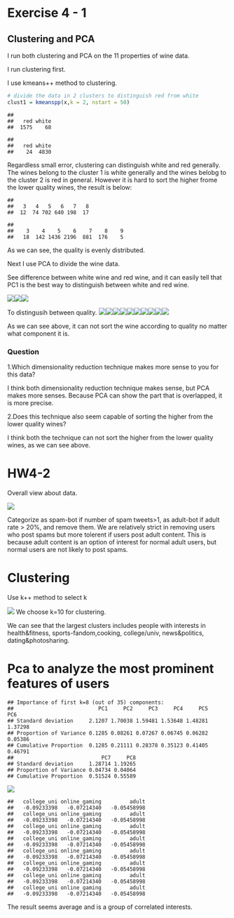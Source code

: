 Exercise 4 - 1
================

Clustering and PCA
------------------

I run both clustering and PCA on the 11 properties of wine data.

I run clustering first.

I use kmeans++ method to clustering.

``` r
# divide the data in 2 clusters to distinguish red from white
clust1 = kmeanspp(x,k = 2, nstart = 50)
```

    ## 
    ##   red white 
    ##  1575    68

    ## 
    ##   red white 
    ##    24  4830

Regardless small error, clustering can distinguish white and red generally. The wines belong to the cluster 1 is white generally and the wines belobg to the cluster 2 is red in general. However it is hard to sort the higher frome the lower quality wines, the result is below:

    ## 
    ##   3   4   5   6   7   8 
    ##  12  74 702 640 198  17

    ## 
    ##    3    4    5    6    7    8    9 
    ##   18  142 1436 2196  881  176    5

As we can see, the quality is evenly distributed.

Next I use PCA to divide the wine data.

See difference between white wine and red wine, and it can easily tell that PC1 is the best way to distinguish between white and red wine.

![](Exercise-4-1_files/figure-markdown_github/unnamed-chunk-7-1.png)![](Exercise-4-1_files/figure-markdown_github/unnamed-chunk-7-2.png)![](Exercise-4-1_files/figure-markdown_github/unnamed-chunk-7-3.png)

To distingusih between quality. ![](Exercise-4-1_files/figure-markdown_github/unnamed-chunk-8-1.png)![](Exercise-4-1_files/figure-markdown_github/unnamed-chunk-8-2.png)![](Exercise-4-1_files/figure-markdown_github/unnamed-chunk-8-3.png)![](Exercise-4-1_files/figure-markdown_github/unnamed-chunk-8-4.png)![](Exercise-4-1_files/figure-markdown_github/unnamed-chunk-8-5.png)![](Exercise-4-1_files/figure-markdown_github/unnamed-chunk-8-6.png)![](Exercise-4-1_files/figure-markdown_github/unnamed-chunk-8-7.png)![](Exercise-4-1_files/figure-markdown_github/unnamed-chunk-8-8.png)![](Exercise-4-1_files/figure-markdown_github/unnamed-chunk-8-9.png)![](Exercise-4-1_files/figure-markdown_github/unnamed-chunk-8-10.png)

As we can see above, it can not sort the wine according to quality no matter what component it is.

### Question

1.Which dimensionality reduction technique makes more sense to you for this data?

I think both dimensionality reduction technique makes sense, but PCA makes more senses. Because PCA can show the part that is overlapped, it is more precise.

2.Does this technique also seem capable of sorting the higher from the lower quality wines?

I think both the technique can not sort the higher from the lower quality wines, as we can see above.

HW4-2
================

Overall view about data.

![](unnamed-chunk-3-1.png) 

Categorize as spam-bot if number of spam tweets&gt;1, as adult-bot if adult rate &gt; 20%, and remove them. We are relatively strict in removing users who post spams but more tolerent if users post adult content. This is because adult content is an option of interest for normal adult users, but normal users are not likely to post spams.

Clustering
==========

Use k++ method to select k

![](unnamed-chunk-5-1.png) We choose k=10 for clustering.

We can see that the largest clusters includes people with interests in health&fitness, sports-fandom,cooking, college/univ, news&politics, dating&photosharing.

Pca to analyze the most prominent features of users
===================================================

    ## Importance of first k=8 (out of 35) components:
    ##                           PC1     PC2     PC3     PC4     PC5     PC6
    ## Standard deviation     2.1207 1.70038 1.59481 1.53648 1.48281 1.37298
    ## Proportion of Variance 0.1285 0.08261 0.07267 0.06745 0.06282 0.05386
    ## Cumulative Proportion  0.1285 0.21111 0.28378 0.35123 0.41405 0.46791
    ##                            PC7     PC8
    ## Standard deviation     1.28714 1.19265
    ## Proportion of Variance 0.04734 0.04064
    ## Cumulative Proportion  0.51524 0.55589

![](unnamed-chunk-7-1.png)

    ##   college_uni online_gaming         adult 
    ##   -0.09233398   -0.07214340   -0.05458998 
    ##   college_uni online_gaming         adult 
    ##   -0.09233398   -0.07214340   -0.05458998 
    ##   college_uni online_gaming         adult 
    ##   -0.09233398   -0.07214340   -0.05458998 
    ##   college_uni online_gaming         adult 
    ##   -0.09233398   -0.07214340   -0.05458998 
    ##   college_uni online_gaming         adult 
    ##   -0.09233398   -0.07214340   -0.05458998 
    ##   college_uni online_gaming         adult 
    ##   -0.09233398   -0.07214340   -0.05458998 
    ##   college_uni online_gaming         adult 
    ##   -0.09233398   -0.07214340   -0.05458998 
    ##   college_uni online_gaming         adult 
    ##   -0.09233398   -0.07214340   -0.05458998

The result seems average and is a group of correlated interests.

